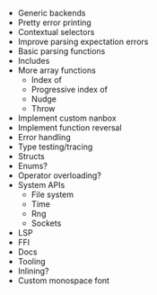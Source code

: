 - Generic backends
- Pretty error printing
- Contextual selectors
- Improve parsing expectation errors
- Basic parsing functions
- Includes
- More array functions
  - Index of
  - Progressive index of
  - Nudge
  - Throw
- Implement custom nanbox
- Implement function reversal
- Error handling
- Type testing/tracing
- Structs
- Enums?
- Operator overloading?
- System APIs
  - File system
  - Time
  - Rng
  - Sockets
- LSP
- FFI
- Docs
- Tooling
- Inlining?
- Custom monospace font